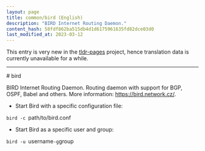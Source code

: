 ```yaml
---
layout: page
title: common/bird (English)
description: "BIRD Internet Routing Daemon."
content_hash: 58fdf862ba515db4d1d6175961635fd82dce03d0
last_modified_at: 2023-03-12
---
```


This entry is very new in the [tldr-pages](https://github.com/tldr-pages/tldr) project, hence translation data is currently unavailable for a while.

<hr># bird

BIRD Internet Routing Daemon.
Routing daemon with support for BGP, OSPF, Babel and others.
More information: <https://bird.network.cz/>.

- Start Bird with a specific configuration file:

`bird -c `<span class="tldr-var badge badge-pill bg-dark-lm bg-white-dm text-white-lm text-dark-dm font-weight-bold">path/to/bird.conf</span>

- Start Bird as a specific user and group:

`bird -u `<span class="tldr-var badge badge-pill bg-dark-lm bg-white-dm text-white-lm text-dark-dm font-weight-bold">username</span>` -g `<span class="tldr-var badge badge-pill bg-dark-lm bg-white-dm text-white-lm text-dark-dm font-weight-bold">group</span>
